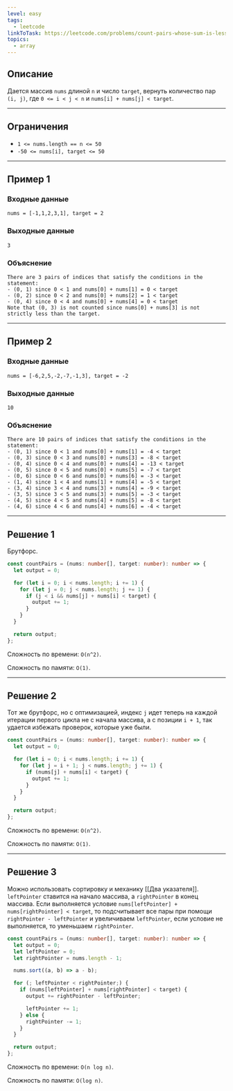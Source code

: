 ```yaml
---
level: easy
tags:
  - leetcode
linkToTask: https://leetcode.com/problems/count-pairs-whose-sum-is-less-than-target/
topics:
  - array
---
```

## Описание

Дается массив `nums` длиной `n` и число `target`, вернуть количество пар `(i, j)`, где `0 <= i < j < n` и `nums[i] + nums[j] < target`.

---
## Ограничения

- `1 <= nums.length == n <= 50`
- `-50 <= nums[i], target <= 50`

---
## Пример 1

### Входные данные

```
nums = [-1,1,2,3,1], target = 2
```
### Выходные данные

```
3
```
### Объяснение

```
There are 3 pairs of indices that satisfy the conditions in the statement:
- (0, 1) since 0 < 1 and nums[0] + nums[1] = 0 < target
- (0, 2) since 0 < 2 and nums[0] + nums[2] = 1 < target 
- (0, 4) since 0 < 4 and nums[0] + nums[4] = 0 < target
Note that (0, 3) is not counted since nums[0] + nums[3] is not strictly less than the target.
```

---
## Пример 2

### Входные данные

```
nums = [-6,2,5,-2,-7,-1,3], target = -2
```
### Выходные данные

```
10
```
### Объяснение

```
There are 10 pairs of indices that satisfy the conditions in the statement:
- (0, 1) since 0 < 1 and nums[0] + nums[1] = -4 < target
- (0, 3) since 0 < 3 and nums[0] + nums[3] = -8 < target
- (0, 4) since 0 < 4 and nums[0] + nums[4] = -13 < target
- (0, 5) since 0 < 5 and nums[0] + nums[5] = -7 < target
- (0, 6) since 0 < 6 and nums[0] + nums[6] = -3 < target
- (1, 4) since 1 < 4 and nums[1] + nums[4] = -5 < target
- (3, 4) since 3 < 4 and nums[3] + nums[4] = -9 < target
- (3, 5) since 3 < 5 and nums[3] + nums[5] = -3 < target
- (4, 5) since 4 < 5 and nums[4] + nums[5] = -8 < target
- (4, 6) since 4 < 6 and nums[4] + nums[6] = -4 < target
```

---
## Решение 1

Брутфорс.

```typescript
const countPairs = (nums: number[], target: number): number => {
  let output = 0;

  for (let i = 0; i < nums.length; i += 1) {
    for (let j = 0; j < nums.length; j += 1) {
      if (j < i && nums[j] + nums[i] < target) {
        output += 1;
      }
    }
  }

  return output;
};
```

Сложность по времени: `O(n^2)`.

Сложность по памяти: `O(1)`.

---
## Решение 2

Тот же брутфорс, но с оптимизацией, индекс `j` идет теперь на каждой итерации первого цикла не с начала массива, а с позиции `i + 1`, так удается избежать проверок, которые уже были.

```typescript
const countPairs = (nums: number[], target: number): number => {
  let output = 0;

  for (let i = 0; i < nums.length; i += 1) {
    for (let j = i + 1; j < nums.length; j += 1) {
      if (nums[j] + nums[i] < target) {
        output += 1;
      }
    }
  }

  return output;
};
```

Сложность по времени: `O(n^2)`.

Сложность по памяти: `O(1)`.

---
## Решение 3

Можно использовать сортировку и механику [[Два указателя]]. `leftPointer` ставится на начало массива, а `rightPointer` в конец массива. Если выполняется условие `nums[leftPointer] + nums[rightPointer] < target`, то подсчитывает все пары при помощи `rightPointer - leftPointer` и увеличиваем `leftPointer`, если условие не выполняется, то уменьшаем `rightPointer`.

```typescript
const countPairs = (nums: number[], target: number): number => {
  let output = 0;
  let leftPointer = 0;
  let rightPointer = nums.length - 1;

  nums.sort((a, b) => a - b);

  for (; leftPointer < rightPointer;) {
    if (nums[leftPointer] + nums[rightPointer] < target) {
      output += rightPointer - leftPointer;

      leftPointer += 1;
    } else {
      rightPointer -= 1;
    }
  }

  return output;
};
```

Сложность по времени: `O(n log n)`.

Сложность по памяти: `O(log n)`.